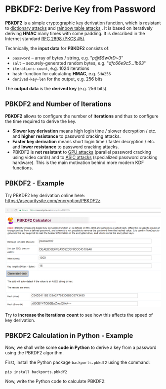 # PBKDF2: Derive Key from Password

**PBKDF2** is a simple cryptographic key derivation function, which is resistant to [dictionary attacks](https://en.wikipedia.org/wiki/Dictionary_attack) and [rainbow table attacks](https://en.wikipedia.org/wiki/Rainbow_table) . It is based on iteratively deriving **HMAC** many times with some padding. It is described in the Internet standard [RFC 2898 (PKCS #5)](http://ietf.org/rfc/rfc2898.txt).

Technically, the **input data** for **PBKDF2** consists of:
 - `password` – array of bytes / string, e.g. "_p@$$w0rD~3_"
 - `salt` – securely-generated random bytes, e.g. "_dfc66e9c5…1b63_"
 - `iterations-count`, e.g. 1024 iterations
 - hash-function for calculating **HMAC**, e.g. `SHA256`
 - `derived-key-len` for the output, e.g. 256 bits

The **output data** is the **derived key** (e.g. 256 bits).

## PBKDF2 and Number of Iterations

**PBKDF2** allows to configure the number of **iterations** and thus to configure the time required to derive the key.
 - **Slower key derivation** means high login time / slower decryption / etc. and **higher resistance** to password cracking attacks.
 - **Faster key derivation** means short login time / faster decryption / etc. and **lower resistance** to password cracking attacks.
 - PBKDF2 is **not resistant** to [GPU attacks](https://security.stackexchange.com/questions/118147/how-are-gpus-used-in-brute-force-attacks) (parallel password cracking using video cards) and to [ASIC attacks](https://en.wikipedia.org/wiki/Custom_hardware_attack) (specialized password cracking hardware). This is the main motivation behind more modern KDF functions.
 
## PBKDF2 - Example
 
Try PBKDF2 key derivation online here: https://asecuritysite.com/encryption/PBKDF2z.

![](/assets/PBKDF2-calculator.png)

Try to **increase the iterations count** to see how this affects the speed of key derivation.

## PBKDF2 Calculation in Python - Example

Now, we shall write some **code in Python** to derive a key from a password using the PBKDF2 algorithm.

First, install the Python package `backports.pbkdf2` using the command:
```
pip install backports.pbkdf2
```

Now, write the Python code to calculate PBKDF2:
```python

```
